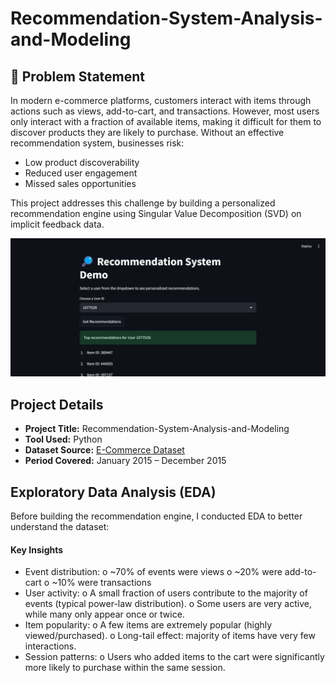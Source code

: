 # Recommendation-System-Analysis-and-Modeling
## 📌 Problem Statement
In modern e-commerce platforms, customers interact with items through actions such as views, add-to-cart, and transactions. However, most users only interact with a fraction of available items, making it difficult for them to discover products they are likely to purchase.
Without an effective recommendation system, businesses risk:
- Low product discoverability
- Reduced user engagement
- Missed sales opportunities

This project addresses this challenge by building a personalized recommendation engine using Singular Value Decomposition (SVD) on implicit feedback data.


![REcommendation-System](https://github.com/ioakowuah/Recommendation-System-Analysis-and-Modeling/blob/main/recommendation%20system%20.png)

##  Project Details

- **Project Title:** Recommendation-System-Analysis-and-Modeling 
- **Tool Used:** Python  
- **Dataset Source:** [E-Commerce Dataset](https://huggingface.co/datasets/ioakowuah/RecommendationSystem)  
- **Period Covered:** January 2015 – December 2015  


## Exploratory Data Analysis (EDA)
Before building the recommendation engine, I conducted EDA to better understand the dataset:
#### Key Insights
-	Event distribution:
o	~70% of events were views
o	~20% were add-to-cart
o	~10% were transactions
-	User activity:
o	A small fraction of users contribute to the majority of events (typical power-law distribution).
o	Some users are very active, while many only appear once or twice.
-	Item popularity:
o	A few items are extremely popular (highly viewed/purchased).
o	Long-tail effect: majority of items have very few interactions.
-	Session patterns:
o	Users who added items to the cart were significantly more likely to purchase within the same session.

